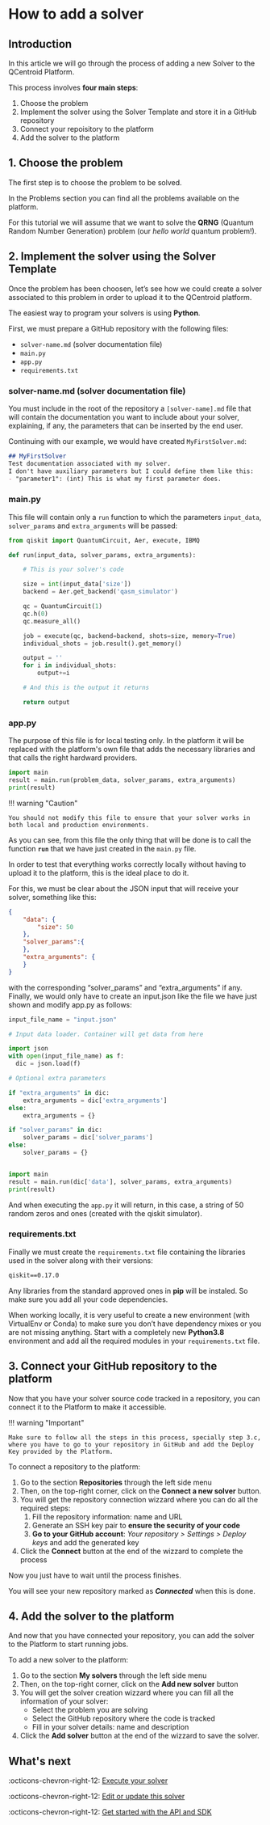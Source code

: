 # How to add a solver

## Introduction

In this article we will go through the process of adding a new Solver to the QCentroid Platform.

This process involves **four main steps**:

1. Choose the problem
1. Implement the solver using the Solver Template and store it in a GitHub repository
1. Connect your repoisitory to the platform
1. Add the solver to the platform


## 1. Choose the problem

The first step is to choose the problem to be solved.

In the Problems section you can find all the problems available on the platform.

For this tutorial we will assume that we want to solve the **QRNG** (Quantum Random Number Generation) problem (our *hello world* quantum problem!).

## 2. Implement the solver using the Solver Template

Once the problem has been choosen, let’s see how we could create a solver associated to this problem in order to upload it to the QCentroid platform.

The easiest way to program your solvers is using **Python**.

First, we must prepare a GitHub repository with the following files:

- `solver-name.md` (solver documentation file)
- `main.py`
- `app.py`
- `requirements.txt`

### solver-name.md (solver documentation file)

You must include in the root of the repository a `[solver-name].md` file that will contain the documentation you want to include about your solver, explaining, if any, the parameters that can be inserted by the end user.

Continuing with our example, we would have created `MyFirstSolver.md`:

```md title="MyFirstSolver.md"
## MyFirstSolver
Test documentation associated with my solver.
I don't have auxiliary parameters but I could define them like this:
- "parameter1": (int) This is what my first parameter does.
```

### main.py

This file will contain only a `run` function to which the parameters `input_data`, `solver_params` and `extra_arguments` will be passed:

```py title="main.py"
from qiskit import QuantumCircuit, Aer, execute, IBMQ

def run(input_data, solver_params, extra_arguments):

    # This is your solver's code

    size = int(input_data['size'])
    backend = Aer.get_backend('qasm_simulator')

    qc = QuantumCircuit(1)
    qc.h(0)
    qc.measure_all()

    job = execute(qc, backend=backend, shots=size, memory=True)
    individual_shots = job.result().get_memory()

    output = ''
    for i in individual_shots:
        output+=i

    # And this is the output it returns

    return output
```


### app.py

The purpose of this file is for local testing only. In the platform it will be replaced with the platform's own file that adds the necessary libraries and that calls the right hardward providers.

```py
import main
result = main.run(problem_data, solver_params, extra_arguments)
print(result)
```

!!! warning "Caution"

    You should not modify this file to ensure that your solver works in both local and production environments.

As you can see, from this file the only thing that will be done is to call the function **`run`** that we have just created in the `main.py` file.

In order to test that everything works correctly locally without having to upload it to the platform, this is the ideal place to do it.

For this, we must be clear about the JSON input that will receive your solver, something like this:


```JSON title="input.json"
{
    "data": {
        "size": 50
    },
    "solver_params":{
    },
    "extra_arguments": {
    }
}
```

with the corresponding “solver_params” and “extra_arguments” if any. Finally, we would only have to create an input.json like the file we have just shown and modify app.py as follows:

```py title="app.py"
input_file_name = "input.json"

# Input data loader. Container will get data from here

import json
with open(input_file_name) as f:
  dic = json.load(f)

# Optional extra parameters

if "extra_arguments" in dic:
    extra_arguments = dic['extra_arguments']
else:
    extra_arguments = {}

if "solver_params" in dic:
    solver_params = dic['solver_params']
else:
    solver_params = {}


import main
result = main.run(dic['data'], solver_params, extra_arguments)
print(result)
```

And when executing the `app.py` it will return, in this case, a string of 50 random zeros and ones (created with the qiskit simulator).

### requirements.txt

Finally we must create the `requirements.txt` file containing the libraries used in the solver along with their versions:

```txt title="requirements.txt"
qiskit==0.17.0
```

Any libraries from the standard approved ones in **pip** will be instaled. So make sure you add all your code dependencies.

When working locally, it is very useful to create a new environment (with VirtualEnv or Conda) to make sure you don’t have dependency mixes or you are not missing anything. Start with a completely new **Python3.8** environment and add all the required modules in your `requirements.txt` file.

## 3. Connect your GitHub repository to the platform

Now that you have your solver source code tracked in a repository, you can connect it to the Platform to make it accessible.

!!! warning "Important"

    Make sure to follow all the steps in this process, specially step 3.c, where you have to go to your repository in GitHub and add the Deploy Key provided by the Platform.

To connect a repository to the platform:

1. Go to the section **Repositories** through the left side menu
1. Then, on the top-right corner, click on the **Connect a new solver** button.
1. You will get the repository connection wizzard where you can do all the required steps:
    1. Fill the repository information: name and URL
    1. Generate an SSH key pair to **ensure the security of your code**
    1. **Go to your GitHub account**: *Your repository > Settings > Deploy keys* and add the generated key
1. Click the **Connect** button at the end of the wizzard to complete the process

Now you just have to wait until the process finishes.

You will see your new repository marked as ***Connected*** when this is done.


## 4. Add the solver to the platform

And now that you have connected your repository, you can add the solver to the Platform to start running jobs.

To add a new solver to the platform:

1. Go to the section **My solvers** through the left side menu
1. Then, on the top-right corner, click on the **Add new solver** button
1. You will get the solver creation wizzard where you can fill all the information of your solver:
    - Select the problem you are solving
    - Select the GitHub repository where the code is tracked
    - Fill in your solver details: name and description
1. Click the **Add solver** button at the end of the wizzard to save the solver.


## What's next

:octicons-chevron-right-12: [Execute your solver](launch-job-dashboard.md)

:octicons-chevron-right-12: [Edit or update this solver](edit-solver.md)

:octicons-chevron-right-12: [Get started with the API and SDK](../api/getting-started.md)